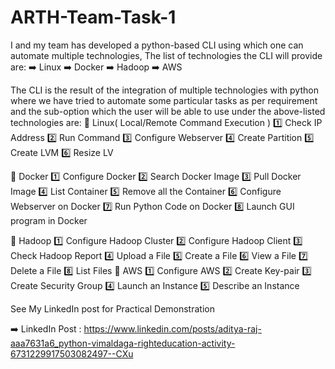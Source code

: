 # ARTH-Team-Task-1

 I and my team has developed a python-based CLI using which one can automate multiple technologies, The list of technologies the CLI will provide are: 
➡️ Linux
➡️ Docker
➡️ Hadoop
➡️ AWS

The CLI is the result of the integration of multiple technologies with python where we have tried to automate some particular tasks as per requirement and the sub-option which the user will be able to use under the above-listed technologies are:
🔰 Linux( Local/Remote Command Execution )
        1️⃣ Check IP Address
        2️⃣ Run Command
        3️⃣ Configure Webserver
        4️⃣ Create Partition
        5️⃣ Create LVM
        6️⃣ Resize LV

🔰 Docker
        1️⃣ Configure Docker
        2️⃣ Search Docker Image
        3️⃣ Pull Docker Image
        4️⃣ List Container 
        5️⃣ Remove all the Container
        6️⃣ Configure Webserver on Docker
        7️⃣ Run Python Code on Docker
        8️⃣ Launch GUI program in Docker

🔰 Hadoop
        1️⃣ Configure Hadoop Cluster
        2️⃣ Configure Hadoop Client
        3️⃣ Check Hadoop Report
        4️⃣ Upload a File
        5️⃣ Create a File
        6️⃣ View a File
        7️⃣ Delete a File
        8️⃣ List Files
🔰 AWS
        1️⃣ Configure AWS
        2️⃣ Create Key-pair
        3️⃣ Create Security Group
        4️⃣ Launch an Instance
        5️⃣ Describe an Instance
        
 See My LinkedIn post for Practical Demonstration
        
➡️ LinkedIn Post : https://www.linkedin.com/posts/aditya-raj-aaa7631a6_python-vimaldaga-righteducation-activity-6731229917503082497--CXu
